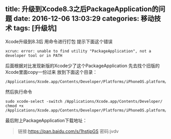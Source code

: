 title: 升级到Xcode8.3之后PackageApplication的问题
date: 2016-12-06 13:03:29
categories: 移动技术
tags: [升级坑]
---

Xcode升级到8.3后 用命令进行打包 提示下面这个错误

```
xcrun: error: unable to find utility "PackageApplication", not a developer tool or in PATH
```
 
后面根据对比发现新版的Xcode少了这个PackageApplication
先去找个旧版的Xcode里面copy一份过来
放到下面这个目录：

```
/Applications/Xcode.app/Contents/Developer/Platforms/iPhoneOS.platform/Developer/usr/bin/
```

然后执行命令

```
sudo xcode-select -switch /Applications/Xcode.app/Contents/Developer/
chmod +x /Applications/Xcode.app/Contents/Developer/Platforms/iPhoneOS.platform/Developer/usr/bin/PackageApplication
```

最后附上PackageApplication下载地址：

> 链接:https://pan.baidu.com/s/1hstjpGS  密码:jvdv